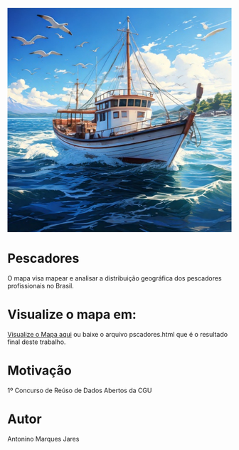 ![Pescador](https://github.com/Antonino-Marques-Jares/pescadores/blob/main/barco_de_pesca.jpg)

# Pescadores
O mapa visa mapear e analisar a distribuição geográfica dos pescadores profissionais no Brasil.

# Visualize o mapa em:
[Visualize o Mapa aqui](https://www.areadetrampo.com.br/mapa-de-pescadores-no-brasil/)
ou baixe o arquivo pscadores.html que é o resultado final deste trabalho.

# Motivação
1º Concurso de Reúso de Dados Abertos da CGU

# Autor
Antonino Marques Jares
